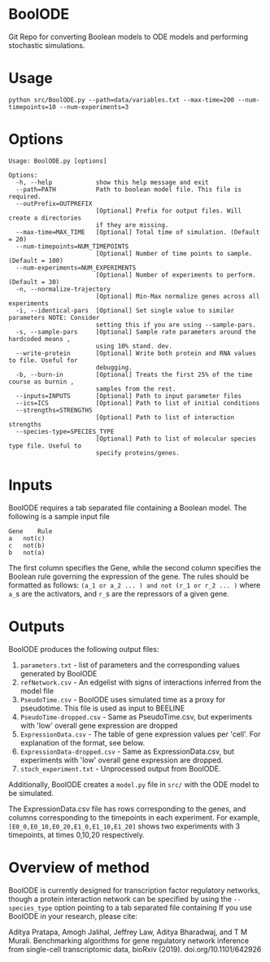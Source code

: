 # BoolODE
Git Repo for converting Boolean models to ODE models and performing stochastic simulations.

# Usage
`python src/BoolODE.py --path=data/variables.txt --max-time=200 --num-timepoints=10 --num-experiments=3`

# Options 
```
Usage: BoolODE.py [options]

Options:
  -h, --help            show this help message and exit
  --path=PATH           Path to boolean model file. This file is required.
  --outPrefix=OUTPREFIX
                        [Optional] Prefix for output files. Will create a directories
                        if they are missing.
  --max-time=MAX_TIME   [Optional] Total time of simulation. (Default = 20)
  --num-timepoints=NUM_TIMEPOINTS
                        [Optional] Number of time points to sample. (Default = 100)
  --num-experiments=NUM_EXPERIMENTS
                        [Optional] Number of experiments to perform. (Default = 30)
  -n, --normalize-trajectory
                        [Optional] Min-Max normalize genes across all experiments
  -i, --identical-pars  [Optional] Set single value to similar parameters NOTE: Consider
                        setting this if you are using --sample-pars.
  -s, --sample-pars     [Optional] Sample rate parameters around the hardcoded means ,
                        using 10% stand. dev.
  --write-protein       [Optional] Write both protein and RNA values to file. Useful for
                        debugging.
  -b, --burn-in         [Optional] Treats the first 25% of the time course as burnin ,
                        samples from the rest.
  --inputs=INPUTS       [Optional] Path to input parameter files
  --ics=ICS             [Optional] Path to list of initial conditions
  --strengths=STRENGTHS
                        [Optional] Path to list of interaction strengths
  --species-type=SPECIES_TYPE
                        [Optional] Path to list of molecular species type file. Useful to
                        specify proteins/genes. 
```
# Inputs
BoolODE requires a tab separated file containing a Boolean model. The following is a sample input file
```
Gene	Rule
a	not(c)
c	not(b)
b	not(a)
```
The first column specifies the Gene, while the second column specifies the Boolean rule governing 
the expression of the gene. The rules should be formatted as follows: 
`(a_1 or a_2 ... ) and not (r_1 or r_2 ... )` where `a_`s are the activators, and `r_`s are the
repressors of a given gene.

# Outputs
BoolODE produces the following output files:
1. `parameters.txt` - list of parameters and the corresponding values generated by BoolODE
2. `refNetwork.csv` - An edgelist with signs of interactions inferred from the model file
3. `PseudoTime.csv` - BoolODE uses simulated time as a proxy for pseudotime. This file is used as input to BEELINE
4. `PseudoTime-dropped.csv` - Same as PseudoTime.csv, but experiments with 'low' overall gene expression are dropped
5. `ExpressionData.csv` - The table of gene expression values per 'cell'. For explanation of the format, see below.
6. `ExpressionData-dropped.csv` - Same as ExpressionData.csv, but experiments with 'low' overall gene expression are dropped.
7. `stoch_experiment.txt` - Unprocessed output from BoolODE. 

Additionally, BoolODE creates a `model.py` file in `src/` with the ODE model to be simulated.

The ExpressionData.csv file has rows corresponding to the genes, and
columns corresponding to the timepoints in each experiment.  For
example, `[E0_0,E0_10,E0_20,E1_0,E1_10,E1_20]` shows two experiments
with 3 timepoints, at times 0,10,20 respectively.

# Overview of method
BoolODE is currently designed for transcription factor regulatory networks, though a protein interaction
network can be specified by using the `--species_type` option pointing to a tab separated file containing
If you use BoolODE in your research, please cite:

Aditya Pratapa, Amogh Jalihal, Jeffrey Law, Aditya Bharadwaj, and T M Murali. Benchmarking algorithms for gene regulatory network inference from single-cell transcriptomic data, bioRxiv (2019). doi.org/10.1101/642926
